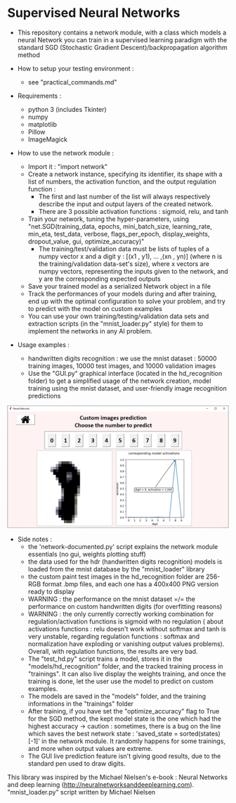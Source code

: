 # Supervised Neural Networks

* This repository contains a network module, with a class which models a neural Network you can train in a supervised learning paradigm with the standard SGD (Stochastic Gradient Descent)/backpropagation algorithm method

* How to setup your testing environment :
    - see "practical_commands.md" 

* Requirements :
    - python 3 (includes Tkinter)
    - numpy
    - matplotlib
    - Pillow
    - ImageMagick

* How to use the network module :
    - Import it : "import network"
    - Create a network instance, specifying its identifier, its shape with a list of numbers, the activation function, and the output regulation function :
    	- The first and last number of the list will always respectively describe the input and output layers of the created network.
    	- There are 3 possible activation functions : sigmoid, relu, and tanh
    - Train your network, tuning the hyper-parameters, using "net.SGD(training_data, epochs, mini_batch_size, learning_rate, min_eta, test_data, verbose, flags_per_epoch, display_weights, dropout_value, gui, optimize_accuracy)"
    	- The training/test/validation data must be lists of tuples of a numpy vector x and a digit y : [(x1 , y1), ... ,(xn , yn)] (where n is the training/validation data-set's size), where x vectors are numpy vectors, representing the inputs given to the network, and y are the corresponding expected outputs
    - Save your trained model as a serialized Network object in a file
    - Track the performances of your models during and after training, end up with the optimal configuration to solve your problem, and try to predict with the model on custom examples
    - You can use your own training/testing/validation data sets and extraction scripts (in the "mnist_loader.py" style) for them to implement the networks in any AI problem.

* Usage examples :
    - handwritten digits recognition : we use the mnist dataset : 50000 training images, 10000 test images, and 10000 validation images
    - Use the "GUI.py" graphical interface (located in the hd_recognition folder) to get a simplified usage of the network creation, model training using the mnist dataset, and user-friendly image recognition predictions

![](hd_recognition/demo.png?raw=true)

* Side notes :
    - the 'network-documented.py' script explains the network module essentials (no gui, weights plotting stuff)
    - the data used for the hdr (handwritten digits recognition) models is loaded from the mnist database by the "mnist_loader" library
    - the custom paint test images in the hd_recognition folder are 256-RGB format .bmp files, and each one has a 400x400 PNG version ready to display
    - WARNING : the performance on the mnist dataset =/= the performance on custom handwritten digits (for overfitting reasons)
    - WARNING : the only currently correctly working combination for regulation/activation functions is sigmoid with no regulation ( about activations functions : relu doesn't work without softmax and tanh is very unstable, regarding regulation functions : softmax and normalization have exploding or vanishing output values problems). Overall, with regulation functions, the results are very bad.
    - The "test_hd.py" script trains a model, stores it in the "models/hd_recognition" folder, and the tracked training process in "trainings". It can also live display the weights training, and once the training is done, let the user use the model to predict on custom examples.
    - The models are saved in the "models" folder, and the training informations in the "trainings" folder
    - After training, if you have set the "optimize_accuracy" flag to True for the SGD method, the kept model state is the one which had the highest accuracy -> caution : sometimes, there is a bug on the line which saves the best network state : 'saved_state = sorted(states)[-1]' in the network module. It randomly happens for some trainings, and more when output values are extreme.
    - The GUI live prediction feature isn't giving good results, due to the standard pen used to draw digits.


This library was inspired by the Michael Nielsen's e-book : Neural Networks and deep learning (http://neuralnetworksanddeeplearning.com).
"mnist_loader.py" script written by Michael Nielsen
    
	
